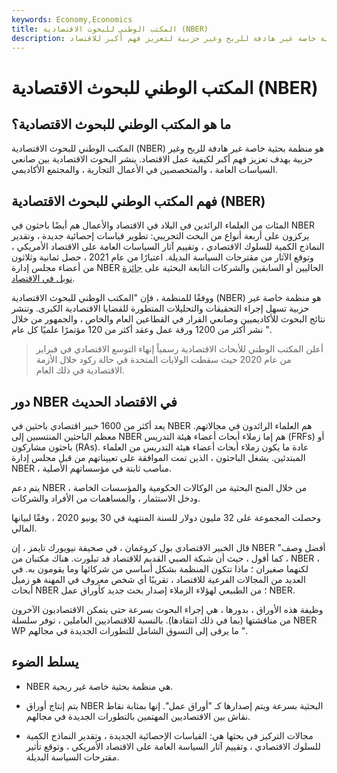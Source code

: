 ```yaml
---
keywords: Economy,Economics
title: المكتب الوطني للبحوث الاقتصادية (NBER)
description: المكتب الوطني للبحوث الاقتصادية هو منظمة بحثية خاصة غير هادفة للربح وغير حزبية لتعزيز فهم أكبر للاقتصاد.
---
```


# المكتب الوطني للبحوث الاقتصادية (NBER)
## ما هو المكتب الوطني للبحوث الاقتصادية؟

المكتب الوطني للبحوث الاقتصادية (NBER) هو منظمة بحثية خاصة غير هادفة للربح وغير حزبية بهدف تعزيز فهم أكبر لكيفية عمل الاقتصاد. ينشر البحوث الاقتصادية بين صانعي السياسات العامة ، والمتخصصين في الأعمال التجارية ، والمجتمع الأكاديمي.

## فهم المكتب الوطني للبحوث الاقتصادية (NBER)

المئات من العلماء الرائدين في البلاد في الاقتصاد والأعمال هم أيضًا باحثون في NBER يركزون على أربعة أنواع من البحث التجريبي: تطوير قياسات إحصائية جديدة ، وتقدير النماذج الكمية للسلوك الاقتصادي ، وتقييم آثار السياسات العامة على الاقتصاد الأمريكي ، وتوقع الآثار من مقترحات السياسة البديلة. اعتبارًا من عام 2021 ، حصل ثمانية وثلاثون من أعضاء مجلس إدارة NBER الحاليين أو السابقين والشركات التابعة البحثية على [جائزة نوبل في الاقتصاد](/nobel-memorial-prize-in-economic-sciences).

ووفقًا للمنظمة ، فإن "المكتب الوطني للبحوث الاقتصادية (NBER) هو منظمة خاصة غير حزبية تسهل إجراء التحقيقات والتحليلات المتطورة للقضايا الاقتصادية الكبرى. وتنشر نتائج البحوث للأكاديميين وصانعي القرار في القطاعين العام والخاص ، والجمهور من خلال نشر أكثر من 1200 ورقة عمل وعقد أكثر من 120 مؤتمرًا علميًا كل عام ".

> أعلن المكتب الوطني للأبحاث الاقتصادية رسمياً إنهاء التوسع الاقتصادي في فبراير من عام 2020 حيث سقطت الولايات المتحدة في حالة ركود خلال الأزمة الاقتصادية في ذلك العام.

>

## دور NBER في الاقتصاد الحديث

يعد أكثر من 1600 خبير اقتصادي باحثين في NBER هم العلماء الرائدون في مجالاتهم. معظم الباحثين المنتسبين إلى NBER هم إما زملاء أبحاث أعضاء هيئة التدريس (FRFs) أو باحثون مشاركون (RAs). عادة ما يكون زملاء أبحاث أعضاء هيئة التدريس من العلماء المبتدئين. يشغل الباحثون ، الذين تمت الموافقة على تعييناتهم من قبل مجلس إدارة NBER ، مناصب ثابتة في مؤسساتهم الأصلية.

يتم دعم NBER من خلال المنح البحثية من الوكالات الحكومية والمؤسسات الخاصة ، ودخل الاستثمار ، والمساهمات من الأفراد والشركات.

وحصلت المجموعة على 32 مليون دولار للسنة المنتهية في 30 يونيو 2020 ، وفقًا لبيانها المالي.

قال الخبير الاقتصادي بول كروغمان ، في صحيفة نيويورك تايمز ، إن NBER "أفضل وصف ، كما أقول ، حيث أن شبكة الصبي القديم للاقتصاد قد تبلورت. هناك مكتبان من NBER ، لكنهما صغيران ؛ ماذا تتكون المنظمة بشكل أساسي من شركائها وما يقومون به. في العديد من المجالات الفرعية للاقتصاد ، تقريبًا أي شخص معروف في المهنة هو زميل أبحاث NBER ؛ من الطبيعي لهؤلاء الزملاء إصدار بحث جديد كأوراق عمل NBER.

وظيفة هذه الأوراق ، بدورها ، هي إجراء البحوث بسرعة حتى يتمكن الاقتصاديون الآخرون من مناقشتها (بما في ذلك انتقادها). بالنسبة للاقتصاديين العاملين ، توفر سلسلة NBER WP ما يرقى إلى التسوق الشامل للتطورات الجديدة في مجالهم ".

## يسلط الضوء

- NBER هي منظمة بحثية خاصة غير ربحية.

- يتم إنتاج أوراق NBER البحثية بسرعة ويتم إصدارها كـ "أوراق عمل". إنها بمثابة نقاط نقاش بين الاقتصاديين المهتمين بالتطورات الجديدة في مجالهم.

- مجالات التركيز في بحثها هي: القياسات الإحصائية الجديدة ، وتقدير النماذج الكمية للسلوك الاقتصادي ، وتقييم آثار السياسة العامة على الاقتصاد الأمريكي ، وتوقع تأثير مقترحات السياسة البديلة.

